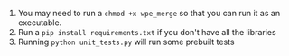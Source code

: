 1. You may need to run a `chmod +x wpe_merge` so that you can run it as an executable.
2. Run a `pip install requirements.txt` if you don't have all the libraries
3. Running `python unit_tests.py` will run some prebuilt tests
